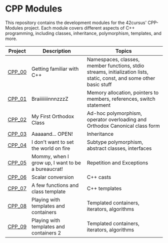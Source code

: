 # CPP Modules

This repository contains the development modules for the 42cursus' CPP-Modules project. Each module covers different aspects of C++ programming, including classes, inheritance, polymorphism, templates, and more.

| Project | Description | Topics |
|---------|-------------|--------|
| [CPP_00](https://github.com/ghostbhd/cpp/tree/master/module00) | Getting familiar with C++       | Namespaces, classes, member functions, stdio streams, initialization lists, static, const, and some other basic stuff |
| [CPP_01](https://github.com/ghostbhd/cpp/tree/master/module01) | BraiiiiiiinnnzzzZ | Memory allocation, pointers to members, references, switch statement |
| [CPP_02](https://github.com/ghostbhd/cpp/tree/master/module02) | My First Orthodox Class      | Ad-hoc polymorphism, operator overloading and Orthodox Canonical class form |
| [CPP_03](https://github.com/ghostbhd/cpp/tree/master/module03) | Aaaaand... OPEN!      | Inheritance |
| [CPP_04](https://github.com/ghostbhd/cpp/tree/master/module04) | I don't want to set the world on fire       | Subtype polymorphism, abstract classes, interfaces |
| [CPP_05](https://github.com/ghostbhd/cpp/tree/master/module05) | Mommy, when I grow up, I want to be a bureaucrat!       | Repetition and Exceptions |
| [CPP_06](https://github.com/ghostbhd/cpp/tree/master/module06) | Scalar conversion       | C++ casts  |
| [CPP_07](https://github.com/ghostbhd/cpp/tree/master/module07) | A few functions and class template       | C++ templates   |
| [CPP_08](https://github.com/ghostbhd/cpp/tree/master/module08) | Playing with templates and containers      | Templated containers, iterators, algorithms    |
| [CPP_09](https://github.com/ghostbhd/cpp/tree/master/module09) | Playing with templates and containers  2     | Templated containers, iterators, algorithms    |



